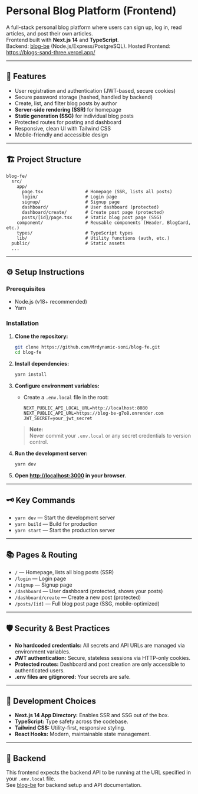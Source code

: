 # Personal Blog Platform (Frontend)

A full-stack personal blog platform where users can sign up, log in, read articles, and post their own articles.  
Frontend built with **Next.js 14** and **TypeScript**.  
Backend: [blog-be](https://github.com/Mrdynamic-soni/blogging-be) (Node.js/Express/PostgreSQL).
Hosted Frontend: https://blogs-sand-three.vercel.app/

---

## 🚀 Features

- User registration and authentication (JWT-based, secure cookies)
- Secure password storage (hashed, handled by backend)
- Create, list, and filter blog posts by author
- **Server-side rendering (SSR)** for homepage
- **Static generation (SSG)** for individual blog posts
- Protected routes for posting and dashboard
- Responsive, clean UI with Tailwind CSS
- Mobile-friendly and accessible design

---

## 🏗️ Project Structure

```
blog-fe/
  src/
    app/
      page.tsx                # Homepage (SSR, lists all posts)
      login/                  # Login page
      signup/                 # Signup page
      dashboard/              # User dashboard (protected)
      dashboard/create/       # Create post page (protected)
      posts/[id]/page.tsx     # Static blog post page (SSG)
    component/                # Reusable components (Header, BlogCard, etc.)
    types/                    # TypeScript types
    lib/                      # Utility functions (auth, etc.)
  public/                     # Static assets
  ...
```

---

## ⚙️ Setup Instructions

### Prerequisites

- Node.js (v18+ recommended)
- Yarn

### Installation

1. **Clone the repository:**

   ```bash
   git clone https://github.com/Mrdynamic-soni/blog-fe.git
   cd blog-fe
   ```

2. **Install dependencies:**

   ```bash
   yarn install
   ```

3. **Configure environment variables:**

   - Create a `.env.local` file in the root:
     ```
     NEXT_PUBLIC_API_LOCAL_URL=http://localhost:8080
     NEXT_PUBLIC_API_URL=https://blog-be-g7o8.onrender.com
     JWT_SECRET=your_jwt_secret
     ```

   > **Note:**  
   > Never commit your `.env.local` or any secret credentials to version control.

4. **Run the development server:**

   ```bash
   yarn dev
   ```

5. **Open [http://localhost:3000](http://localhost:3000) in your browser.**

---

## 🗝️ Key Commands

- `yarn dev` — Start the development server
- `yarn build` — Build for production
- `yarn start` — Start the production server

---

## 📚 Pages & Routing

- `/` — Homepage, lists all blog posts (SSR)
- `/login` — Login page
- `/signup` — Signup page
- `/dashboard` — User dashboard (protected, shows your posts)
- `/dashboard/create` — Create a new post (protected)
- `/posts/[id]` — Full blog post page (SSG, mobile-optimized)

---

## 🛡️ Security & Best Practices

- **No hardcoded credentials:** All secrets and API URLs are managed via environment variables.
- **JWT authentication:** Secure, stateless sessions via HTTP-only cookies.
- **Protected routes:** Dashboard and post creation are only accessible to authenticated users.
- **.env files are gitignored:** Your secrets are safe.

---

## 📝 Development Choices

- **Next.js 14 App Directory:** Enables SSR and SSG out of the box.
- **TypeScript:** Type safety across the codebase.
- **Tailwind CSS:** Utility-first, responsive styling.
- **React Hooks:** Modern, maintainable state management.

---

## 🤝 Backend

This frontend expects the backend API to be running at the URL specified in your `.env.local` file.  
See [blog-be](https://github.com/Mrdynamic-soni/blogging-be) for backend setup and API documentation.

